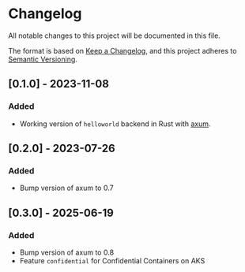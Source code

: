 # Changelog

All notable changes to this project will be documented in this file.

The format is based on [Keep a Changelog](https://keepachangelog.com/en/1.0.0/),
and this project adheres to [Semantic Versioning](https://semver.org/spec/v2.0.0.html).

## [0.1.0] - 2023-11-08

### Added
- Working version of `helloworld` backend in Rust with [axum](https://github.com/tokio-rs/axum).

## [0.2.0] - 2023-07-26

### Added
- Bump version of axum to 0.7

## [0.3.0] - 2025-06-19

### Added
- Bump version of axum to 0.8
- Feature `confidential` for Confidential Containers on AKS
